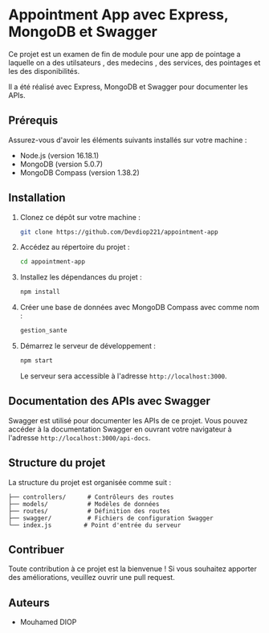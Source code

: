 # Appointment App avec Express, MongoDB et Swagger

Ce projet est un examen de fin de module pour une app de pointage a laquelle on a des utilsateurs , des medecins , des services, des pointages et les des disponibilités.

Il a été réalisé avec Express, MongoDB et Swagger pour documenter les APIs.

## Prérequis

Assurez-vous d'avoir les éléments suivants installés sur votre machine :

- Node.js (version 16.18.1)
- MongoDB (version 5.0.7)
- MongoDB Compass (version 1.38.2)

## Installation

1. Clonez ce dépôt sur votre machine :

   ```bash
   git clone https://github.com/Devdiop221/appointment-app
   ```

2. Accédez au répertoire du projet :

   ```bash
   cd appointment-app
   ```

3. Installez les dépendances du projet :

   ```bash
   npm install
   ```


5. Créer une base de données avec MongoDB Compass avec comme nom :

   ```bash
   gestion_sante
   ```

6. Démarrez le serveur de développement :

   ```bash
   npm start
   ```

   Le serveur sera accessible à l'adresse `http://localhost:3000`.

## Documentation des APIs avec Swagger

Swagger est utilisé pour documenter les APIs de ce projet. Vous pouvez accéder à la documentation Swagger en ouvrant votre navigateur à l'adresse `http://localhost:3000/api-docs`.

## Structure du projet

La structure du projet est organisée comme suit :

```
├── controllers/      # Contrôleurs des routes
├── models/           # Modèles de données
├── routes/           # Définition des routes
├── swagger/          # Fichiers de configuration Swagger
└── index.js         # Point d'entrée du serveur
```

## Contribuer

Toute contribution à ce projet est la bienvenue ! Si vous souhaitez apporter des améliorations, veuillez ouvrir une pull request.

## Auteurs

- Mouhamed DIOP
